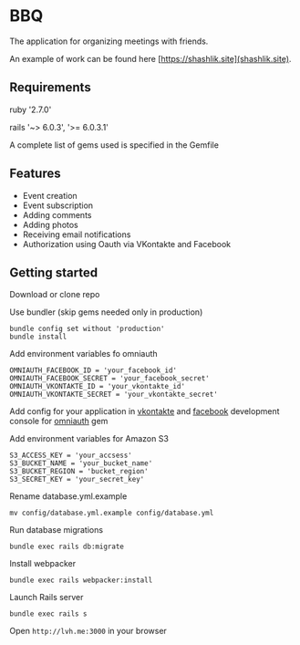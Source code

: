 # BBQ

The application for organizing meetings with friends.

An example of work can be found here [https://shashlik.site](shashlik.site).

## Requirements

ruby '2.7.0'

rails '~> 6.0.3', '>= 6.0.3.1'

A complete list of gems used is specified in the Gemfile

## Features

* Event creation
* Event subscription
* Adding comments
* Adding photos
* Receiving email notifications
* Authorization using Oauth via VKontakte and Facebook

## Getting started

Download or clone repo

Use bundler (skip gems needed only in production)
```
bundle config set without 'production'
bundle install
```

Add environment variables fo omniauth

    OMNIAUTH_FACEBOOK_ID = 'your_facebook_id'
    OMNIAUTH_FACEBOOK_SECRET = 'your_facebook_secret'
    OMNIAUTH_VKONTAKTE_ID = 'your_vkontakte_id'
    OMNIAUTH_VKONTAKTE_SECRET = 'your_vkontakte_secret'

Add config for your application in [vkontakte](https://vk.com/dev) and [facebook](https://developers.facebook.com) 
development console for [omniauth](https://github.com/omniauth/omniauth) gem

Add environment variables for Amazon S3

    S3_ACCESS_KEY = 'your_accsess'
    S3_BUCKET_NAME = 'your_bucket_name'
    S3_BUCKET_REGION = 'bucket_region'
    S3_SECRET_KEY = 'your_secret_key'

Rename database.yml.example
```
mv config/database.yml.example config/database.yml
```

Run database migrations
```
bundle exec rails db:migrate
```

Install webpacker
```
bundle exec rails webpacker:install
```

Launch Rails server 
```
bundle exec rails s
```

Open `http://lvh.me:3000` in your browser
